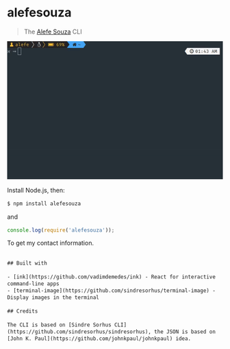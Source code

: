 # alefesouza

> The [Alefe Souza](https://alefesouza.com) CLI

![](alefesouza.gif)

Install Node.js, then:

```bash
$ npm install alefesouza
```

and

```js
console.log(require('alefesouza'));
```

To get my contact information.
```

## Built with

- [ink](https://github.com/vadimdemedes/ink) - React for interactive command-line apps
- [terminal-image](https://github.com/sindresorhus/terminal-image) - Display images in the terminal

## Credits

The CLI is based on [Sindre Sorhus CLI](https://github.com/sindresorhus/sindresorhus), the JSON is based on [John K. Paul](https://github.com/johnkpaul/johnkpaul) idea.
